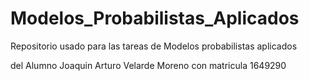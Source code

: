 # Modelos_Probabilistas_Aplicados
 Repositorio usado para las tareas de Modelos probabilistas aplicados


del Alumno Joaquin Arturo Velarde Moreno
con matricula 1649290